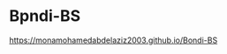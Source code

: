 # Bpndi-BS
<a href="https://monamohamedabdelaziz2003.github.io/Bondi-BS">https://monamohamedabdelaziz2003.github.io/Bondi-BS</a>
